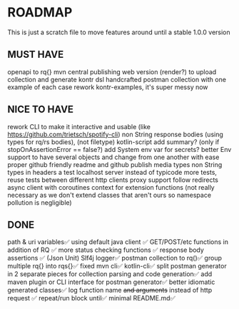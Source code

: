 # ROADMAP
This is just a scratch file to move features around until a stable 1.0.0 version

## MUST HAVE
openapi to rq{}
mvn central publishing
web version (render?) to upload collection and generate kontr dsl
handcrafted postman collection with one example of each case
rework kontr-examples, it's super messy now

## NICE TO HAVE
rework CLI to make it interactive and usable (like https://github.com/trietsch/spotify-cli)
non String response bodies (using types for rq/rs bodies), (not filetype)
kotlin-script
add summary? (only if stopOnAssertionError == false?)
add System env var for secrets?
better Env support to have several objects and change from one another with ease
proper github friendly readme and github publish
media types
non String types in headers
a test localhost server instead of typicode
more tests, reuse tests between different http clients
proxy support
follow redirects
async client with coroutines
context for extension functions (not really necessary as we don't extend classes that aren't ours so namespace pollution is negligible)

## DONE
path & uri variables✅
using default java client ✅
GET/POST/etc functions in addition of RQ ✅
more status checking functions ✅
response body assertions ✅ (Json Unit)
Slf4j logger✅
postman collection to rq()✅
group multiple rq{} into rqs{}✅
fixed mvn cli✅
kotlin-cli✅
split postman generator in 2 separate pieces for collection parsing and code generation✅
add maven plugin or CLI interface for postman generator✅
better idiomatic generated classes✅
log function name ~~and arguments~~ instead of http request ✅
repeat/run block until✅
minimal README.md✅